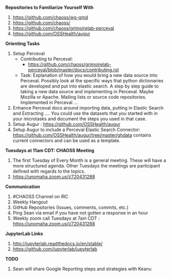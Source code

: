 **Repositories to Familiarize Yourself With**
1. https://github.com/chaoss/wg-gmd
2. https://github.com/chaoss/
3. https://github.com/chaoss/grimoirelab-perceval
4. https://github.com/OSSHealth/augur

**Orienting Tasks**
1. Setup Perceval
	- Contributing to Perceval:
		- https://github.com/chaoss/grimoirelab-perceval/blob/master/docs/contributing.rst
	- Task: Explanation of how  you would bring a new data source into Perceval.  Possibly look at the specific ways that python dictionaries are developed and put into elastic search. A step by step guide to taking a new data source and implementing in Perceval. Maybe Mozilla or Apache. Mailing lists or source code repositories.  Implemented in Perceval ...
2. Enhance Perceval docs around importing data, putting in Elastic Search and Extracting .... You could use the datasets that you started with in your microtasks and document the steps you used in that case.
3. Setup Augur : https://github.com/OSSHealth/augur
4. Setup Augur to include a Perceval Elastic Search Connector: https://github.com/OSSHealth/augur/tree/master/ghdata contains current connectors and can be used as a template.

**Tuesdays at 11am CDT: CHAOSS Meeting**
1. The first Tuesday of Every Month is a general meeting. These will have a more structured agenda.  Other Tuesdays the meetings are participant defined with regards to the topics. 
2. https://unomaha.zoom.us/j/720431288

**Communication**
1. #CHAOSS Channel on IRC
2. Weekly Hangout
3. GitHub Repositories (Issues, comments, commits, etc.)
4. Ping Sean via email if you have not gotten a response in an hour
5. Weekly zoom call Tuesdays at 7am CDT : https://unomaha.zoom.us/j/720431288


**JupyterLab Links**
1. http://jupyterlab.readthedocs.io/en/stable/
2. https://github.com/jupyterlab/jupyterlab

**TODO**
1. Sean will share Google Reporting steps and strategies with Keanu
